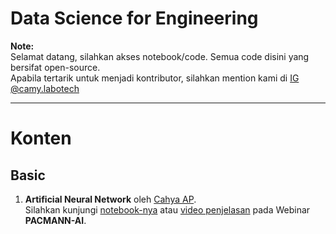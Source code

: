 # Data Science for Engineering
**Note:** <br>
Selamat datang, silahkan akses notebook/code. Semua code disini yang bersifat open-source. <br>
Apabila tertarik untuk menjadi kontributor, silahkan mention kami di [IG @camy.labotech](https://www.instagram.com/camy.labotech/)

---
# Konten
## Basic
1. **Artificial Neural Network** oleh [Cahya AP](https://github.com/cahyaamalinadhi/). <br> Silahkan kunjungi [notebook-nya](https://github.com/camy-labotech/data-science-engineering/blob/main/basic/Neural_Network_Dasar.ipynb) atau [video penjelasan](https://www.youtube.com/watch?v=oIOoD7OE-7M) pada Webinar **PACMANN-AI**.
